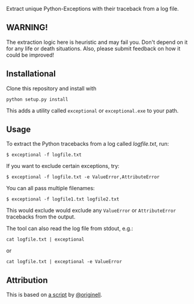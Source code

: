 Extract unique Python-Exceptions with their traceback from a log file.

## WARNING!

The extraction logic here is heuristic and may fail you. Don't depend on it for any life or death situations. Also, please submit feedback on how it could be improved!

## Installational

 Clone this repository and install with

    python setup.py install

This adds a utility called `exceptional` or `exceptional.exe` to your path.

## Usage

To extract the Python tracebacks from a log called _logfile.txt_, run:

    $ exceptional -f logfile.txt

If you want to exclude certain exceptions, try:

    $ exceptional -f logfile.txt -e ValueError,AttributeError

You can all pass multiple filenames:

    $ exceptional -f logfile1.txt logfile2.txt

This would exclude would exclude any ``ValueError`` or ``AttributeError`` tracebacks from the output.

The tool can also read the log file from stdout, e.g.:

    cat logfile.txt | exceptional

or

    cat logfile.txt | exceptional -e ValueError

## Attribution

This is based on [a script](https://gist.github.com/originell/1923003) by [@originell](https://github.com/originell).